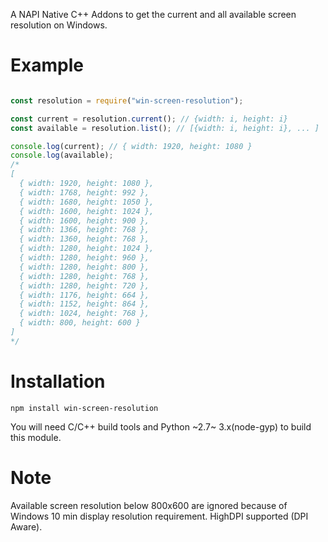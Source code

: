 A NAPI Native C++ Addons to get the current and all available screen resolution on Windows.

Example
=======

```js

const resolution = require("win-screen-resolution");

const current = resolution.current(); // {width: i, height: i}
const available = resolution.list(); // [{width: i, height: i}, ... ]

console.log(current); // { width: 1920, height: 1080 }
console.log(available);
/*
[
  { width: 1920, height: 1080 },
  { width: 1768, height: 992 },
  { width: 1680, height: 1050 },
  { width: 1600, height: 1024 },
  { width: 1600, height: 900 },
  { width: 1366, height: 768 },
  { width: 1360, height: 768 },
  { width: 1280, height: 1024 },
  { width: 1280, height: 960 },
  { width: 1280, height: 800 },
  { width: 1280, height: 768 },
  { width: 1280, height: 720 },
  { width: 1176, height: 664 },
  { width: 1152, height: 864 },
  { width: 1024, height: 768 },
  { width: 800, height: 600 }
]
*/

```

Installation
============

`npm install win-screen-resolution`

You will need C/C++ build tools and Python ~2.7~ 3.x(node-gyp) to build this module.

Note
====
Available screen resolution below 800x600 are ignored because of Windows 10 min display resolution requirement.
HighDPI supported (DPI Aware).